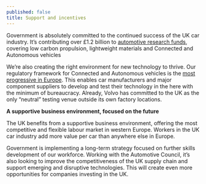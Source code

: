 ```yaml
---
published: false
title: Support and incentives
---
```

Government is absolutely committed to the continued success of the UK car industry. It’s contributing over £1.2 billion to [automotive research funds](), covering low carbon propulsion, lightweight materials and Connected and Autonomous vehicles

We’re also creating the right environment for new technology to thrive. Our regulatory framework for Connected and Autonomous vehicles is the [most progressive in Europe](). This enables car manufacturers and major component suppliers to develop and test their technology in the here with the minimum of bureaucracy. Already, Volvo has committed to the UK as the only “neutral” testing venue outside its own factory locations.

**A supportive business environment, focused on the future**

The UK benefits from a supportive business environment, offering the most competitive and flexible labour market in western Europe. Workers in the UK car industry add more value per car than anywhere else in Europe.

Government is implementing a long-term strategy focused on further skills development of our workforce. Working with the Automotive Council, it’s also looking to improve the competitiveness of the UK supply chain and support emerging and disruptive technologies. This will create even more opportunities for companies investing in the UK.

